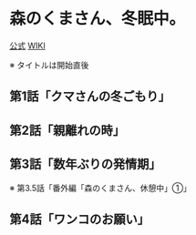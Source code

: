 # 森のくまさん、冬眠中。

[公式](https://morikuma.af-original.com/) 
[WIKI](https://ja.wikipedia.org/wiki/%E6%A3%AE%E3%81%AE%E3%81%8F%E3%81%BE%E3%81%95%E3%82%93%E3%80%81%E5%86%AC%E7%9C%A0%E4%B8%AD%E3%80%82) 

※ タイトルは開始直後

## 第1話「クマさんの冬ごもり」

## 第2話「親離れの時」

## 第3話「数年ぶりの発情期」

※ 第3.5話「番外編「森のくまさん、休憩中」①」

## 第4話「ワンコのお願い」
